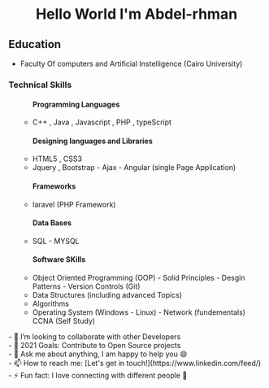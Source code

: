 
 <h1 align="center" color="red">Hello World I'm Abdel-rhman </h1>  
<!--  <img align="right" alt="GIF" width="300" style="border-raduis:50%" height="200" src="https://raw.githubusercontent.com/Kushal997-das/Kushal997-das/master/Profile%20generator/giphy.webp" style="max-width:100%;">  -->
  <h2> Education </h2>
      <ul>
         <li>Faculty Of computers and Artificial Instelligence (Cairo University)</li>
      </ul>
      <h3>Technical Skills</h3>
     <ul>
         <ul>
          <h4>Programming Languages</h4>
            <li>C++ , Java , Javascript , PHP , typeScript</li>
         </ul>
     <ul>
      <h4>Designing languages and Libraries</h4>
        <li> HTML5 , CSS3 </li>
           <li> Jquery , Bootstrap -  Ajax - Angular (single Page Application) </li>
     </ul>
     <ul>
      <h4>Frameworks</h4>
      <li> laravel (PHP Framework) </li>
    </ul>
    <ul>
       <h4>Data Bases</h4>
      <li>SQL - MYSQL</li>
    </ul>
    <ul>
     <h4>Software SKills</h4>
     <li>Object Oriented Programming (OOP) -
     Solid Principles - Desgin Patterns - 
     Version Controls (Git)</li>
     <li>Data Structures (including advanced Topics)</li>
     <li>Algorithms</li>
     <li>Operating System (Windows - Linux) - Network (fundementals) CCNA (Self Study)</li>
     </ul>
    </ul>
- 👯 I’m looking to collaborate with other Developers <br/>
- 🥅 2021 Goals: Contribute to Open Source projects </br>
- 💬 Ask me about anything, I am happy to help you 😄 </br>
- 📫 How to reach me: [Let's get in touch!](https://www.linkedin.com/feed/)  </br>
- ⚡ Fun fact: I love connecting with different people 🙌 </br>
